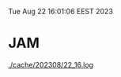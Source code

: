 Tue Aug 22 16:01:06 EEST 2023
# JAM
<a href='./cache/202308/22_16.log'>./cache/202308/22_16.log</a>
